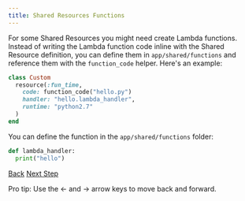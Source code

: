 ```yaml
---
title: Shared Resources Functions
---
```


For some Shared Resources you might need create Lambda functions. Instead of writing the Lambda function code inline with the Shared Resource definition, you can define them in `app/shared/functions` and reference them with the `function_code` helper. Here's an example:

```ruby
class Custom
  resource(:fun_time,
    code: function_code("hello.py")
    handler: "hello.lambda_handler",
    runtime: "python2.7"
  )
end
```

You can define the function in the `app/shared/functions` folder:

```python
def lambda_handler:
  print("hello")
```

<a id="prev" class="btn btn-basic" href="{% link _docs/shared-resources-depends-on.md %}">Back</a>
<a id="next" class="btn btn-primary" href="{% link _docs/config-rules.md %}">Next Step</a>
<p class="keyboard-tip">Pro tip: Use the <- and -> arrow keys to move back and forward.</p>
